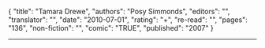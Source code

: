 {
"title": "Tamara Drewe",
"authors": "Posy Simmonds",
"editors": "",
"translator": "",
"date": "2010-07-01",
"rating": "+",
"re-read": "",
"pages": "136",
"non-fiction": "",
"comic": "TRUE",
"published": "2007"
}

---
